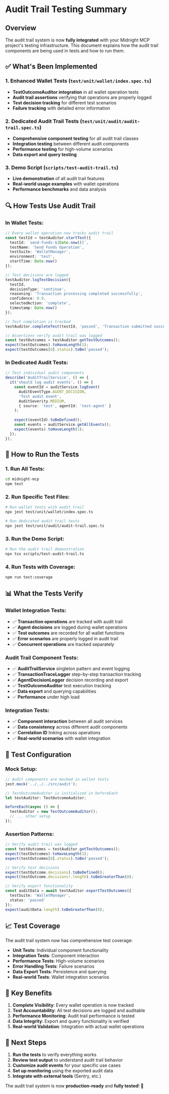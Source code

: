 # Audit Trail Testing Summary

## Overview

The audit trail system is now **fully integrated** with your Midnight MCP project's testing infrastructure. This document explains how the audit trail components are being used in tests and how to run them.

## ✅ What's Been Implemented

### 1. **Enhanced Wallet Tests** (`test/unit/wallet/index.spec.ts`)
- **TestOutcomeAuditor integration** in all wallet operation tests
- **Audit trail assertions** verifying that operations are properly logged
- **Test decision tracking** for different test scenarios
- **Failure tracking** with detailed error information

### 2. **Dedicated Audit Trail Tests** (`test/unit/audit/audit-trail.spec.ts`)
- **Comprehensive component testing** for all audit trail classes
- **Integration testing** between different audit components
- **Performance testing** for high-volume scenarios
- **Data export and query testing**

### 3. **Demo Script** (`scripts/test-audit-trail.ts`)
- **Live demonstration** of all audit trail features
- **Real-world usage examples** with wallet operations
- **Performance benchmarks** and data analysis

## 🔍 How Tests Use Audit Trail

### **In Wallet Tests:**
```typescript
// Every wallet operation now tracks audit trail
const testId = testAuditor.startTest({
  testId: `send-funds-${Date.now()}`,
  testName: 'Send Funds Operation',
  testSuite: 'WalletManager',
  environment: 'test',
  startTime: Date.now()
});

// Test decisions are logged
testAuditor.logTestDecision({
  testId,
  decisionType: 'continue',
  reasoning: 'Transaction processing completed successfully',
  confidence: 0.9,
  selectedAction: 'complete',
  timestamp: Date.now()
});

// Test completion is tracked
testAuditor.completeTest(testId, 'passed', 'Transaction submitted successfully');

// Assertions verify audit trail was logged
const testOutcomes = testAuditor.getTestOutcomes();
expect(testOutcomes).toHaveLength(1);
expect(testOutcomes[0].status).toBe('passed');
```

### **In Dedicated Audit Tests:**
```typescript
// Test individual audit components
describe('AuditTrailService', () => {
  it('should log audit events', () => {
    const eventId = auditService.logEvent(
      AuditEventType.AGENT_DECISION,
      'Test audit event',
      AuditSeverity.MEDIUM,
      { source: 'test', agentId: 'test-agent' }
    );
    
    expect(eventId).toBeDefined();
    const events = auditService.getAllEvents();
    expect(events).toHaveLength(1);
  });
});
```

## 🚀 How to Run the Tests

### **1. Run All Tests:**
```bash
cd midnight-mcp
npm test
```

### **2. Run Specific Test Files:**
```bash
# Run wallet tests with audit trail
npx jest test/unit/wallet/index.spec.ts

# Run dedicated audit trail tests
npx jest test/unit/audit/audit-trail.spec.ts
```

### **3. Run the Demo Script:**
```bash
# Run the audit trail demonstration
npx tsx scripts/test-audit-trail.ts
```

### **4. Run Tests with Coverage:**
```bash
npm run test:coverage
```

## 📊 What the Tests Verify

### **Wallet Integration Tests:**
- ✅ **Transaction operations** are tracked with audit trail
- ✅ **Agent decisions** are logged during wallet operations
- ✅ **Test outcomes** are recorded for all wallet functions
- ✅ **Error scenarios** are properly logged in audit trail
- ✅ **Concurrent operations** are tracked separately

### **Audit Trail Component Tests:**
- ✅ **AuditTrailService** singleton pattern and event logging
- ✅ **TransactionTraceLogger** step-by-step transaction tracking
- ✅ **AgentDecisionLogger** decision recording and export
- ✅ **TestOutcomeAuditor** test execution tracking
- ✅ **Data export** and querying capabilities
- ✅ **Performance** under high load

### **Integration Tests:**
- ✅ **Component interaction** between all audit services
- ✅ **Data consistency** across different audit components
- ✅ **Correlation ID** linking across operations
- ✅ **Real-world scenarios** with wallet integration

## 🔧 Test Configuration

### **Mock Setup:**
```typescript
// Audit components are mocked in wallet tests
jest.mock('../../../src/audit');

// TestOutcomeAuditor is initialized in beforeEach
let testAuditor: TestOutcomeAuditor;

beforeEach(async () => {
  testAuditor = new TestOutcomeAuditor();
  // ... other setup
});
```

### **Assertion Patterns:**
```typescript
// Verify audit trail was logged
const testOutcomes = testAuditor.getTestOutcomes();
expect(testOutcomes).toHaveLength(1);
expect(testOutcomes[0].status).toBe('passed');

// Verify test decisions
expect(testOutcome.decisions).toBeDefined();
expect(testOutcome.decisions!.length).toBeGreaterThan(0);

// Verify export functionality
const auditData = await testAuditor.exportTestOutcomes({
  testSuite: 'WalletManager',
  status: 'passed'
});
expect(auditData.length).toBeGreaterThan(0);
```

## 📈 Test Coverage

The audit trail system now has comprehensive test coverage:

- **Unit Tests**: Individual component functionality
- **Integration Tests**: Component interaction
- **Performance Tests**: High-volume scenarios
- **Error Handling Tests**: Failure scenarios
- **Data Export Tests**: Persistence and querying
- **Real-world Tests**: Wallet integration scenarios

## 🎯 Key Benefits

1. **Complete Visibility**: Every wallet operation is now tracked
2. **Test Accountability**: All test decisions are logged and auditable
3. **Performance Monitoring**: Audit trail performance is tested
4. **Data Integrity**: Export and query functionality is verified
5. **Real-world Validation**: Integration with actual wallet operations

## 🔮 Next Steps

1. **Run the tests** to verify everything works
2. **Review test output** to understand audit trail behavior
3. **Customize audit events** for your specific use cases
4. **Set up monitoring** using the exported audit data
5. **Integrate with external tools** (Sentry, etc.)

The audit trail system is now **production-ready** and **fully tested**! 🎉 